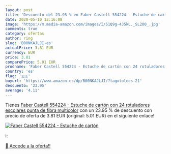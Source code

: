 ```yaml
---
layout: post
title: 'Descuento del 23.95 % en Faber Castell 554224 - Estuche de cartón'
date: 2020-05-10 12:16:08
image: 'https://m.media-amazon.com/images/I/51Q9g-4J5kL._SL200_.jpg'
comments: true
category: ofertas
author: ring
slug: 'B00NKAJLJI-es'
actualPrice: 3.81 EUR
currency: EUR
price: 3.81
comparePrice: 5.01 EUR
prodname: 'Faber Castell 554224 - Estuche de cartón con 24 rotuladores escolares  punta de fibra  multicolor'
country: 'es'
flag: '🇪🇸'
buyurl: 'https://www.amazon.es/dp/B00NKAJLJI/?tag=tolees-21'
descuento: '23.95'
average: '4.11'
---
```


Tienes [Faber Castell 554224 - Estuche de cartón con 24 rotuladores escolares  punta de fibra  multicolor](https://www.amazon.es/dp/B00NKAJLJI/?tag=tolees-21) con un 23.95 % de descuento con precio de oferta de 3.81 EUR (original: 5.01 EUR) en el siguiente enlace!

[![Faber Castell 554224 - Estuche de cartón](https://m.media-amazon.com/images/I/51Q9g-4J5kL._SL200_.jpg)](https://www.amazon.es/dp/B00NKAJLJI/?tag=tolees-21)

ℹ️:


[🛒 Accede a la oferta!!](https://www.amazon.es/dp/B00NKAJLJI/?tag=tolees-21)
